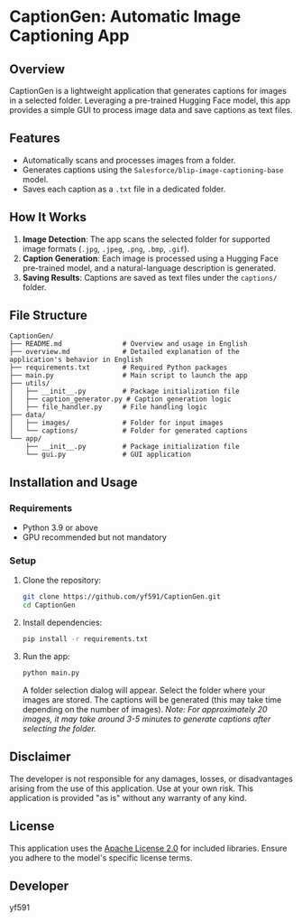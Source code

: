 # CaptionGen: Automatic Image Captioning App

## Overview
CaptionGen is a lightweight application that generates captions for images in a selected folder. Leveraging a pre-trained Hugging Face model, this app provides a simple GUI to process image data and save captions as text files.


## Features
- Automatically scans and processes images from a folder.
- Generates captions using the `Salesforce/blip-image-captioning-base` model.
- Saves each caption as a `.txt` file in a dedicated folder.


## How It Works
1. **Image Detection**: The app scans the selected folder for supported image formats (`.jpg`, `.jpeg`, `.png`, `.bmp`, `.gif`).
2. **Caption Generation**: Each image is processed using a Hugging Face pre-trained model, and a natural-language description is generated.
3. **Saving Results**: Captions are saved as text files under the `captions/` folder.


## File Structure
```
CaptionGen/
├── README.md               # Overview and usage in English
├── overview.md             # Detailed explanation of the application's behavior in English
├── requirements.txt        # Required Python packages
├── main.py                 # Main script to launch the app
├── utils/
│   ├── __init__.py         # Package initialization file
│   ├── caption_generator.py # Caption generation logic
│   ├── file_handler.py     # File handling logic
├── data/
│   ├── images/             # Folder for input images
│   └── captions/           # Folder for generated captions
└── app/
    ├── __init__.py         # Package initialization file
    └── gui.py              # GUI application
```


## Installation and Usage
### Requirements
- Python 3.9 or above
- GPU recommended but not mandatory

### Setup
1. Clone the repository:
   ```bash
   git clone https://github.com/yf591/CaptionGen.git
   cd CaptionGen
   ```

2. Install dependencies:
   ```bash
   pip install -r requirements.txt
   ```

3. Run the app:
   ```bash
   python main.py
   ```
   A folder selection dialog will appear. Select the folder where your images are stored. The captions will be generated (this may take time depending on the number of images).
   *Note: For approximately 20 images, it may take around 3-5 minutes to generate captions after selecting the folder.*


## Disclaimer
The developer is not responsible for any damages, losses, or disadvantages arising from the use of this application. Use at your own risk. This application is provided "as is" without any warranty of any kind.


## License
This application uses the [Apache License 2.0](https://www.apache.org/licenses/LICENSE-2.0) for included libraries. Ensure you adhere to the model's specific license terms.


## Developer
yf591